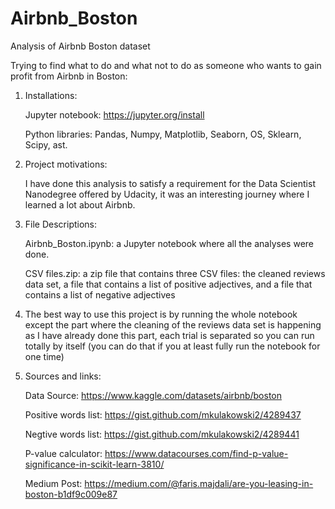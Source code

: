 # Airbnb_Boston
Analysis of Airbnb Boston dataset

Trying to find what to do and what not to do as someone who wants to gain profit from Airbnb in Boston:
1) Installations:
   
   Jupyter notebook: https://jupyter.org/install

   Python libraries:
   Pandas,
   Numpy,
   Matplotlib,
   Seaborn,
   OS,
   Sklearn,
   Scipy,
   ast.

2) Project motivations:

   I have done this analysis to satisfy a requirement for the Data Scientist Nanodegree offered by Udacity, it was an interesting journey where I learned a lot about Airbnb.

3) File Descriptions:

   Airbnb_Boston.ipynb: a Jupyter notebook where all the analyses were done.

   CSV files.zip: a zip file that contains three CSV files: the cleaned reviews data set, a file that contains a list of positive adjectives, and a file that contains a list of negative adjectives

4) The best way to use this project is by running the whole notebook except the part where the cleaning of the reviews data set is happening as I have already done this part, each trial is separated so you can run totally by itself (you can do that if you at least fully run the notebook for one time)
   
6) Sources and links:

   Data Source: https://www.kaggle.com/datasets/airbnb/boston

   Positive words list: https://gist.github.com/mkulakowski2/4289437
   
   Negtive words list: https://gist.github.com/mkulakowski2/4289441
   
   P-value calculator: https://www.datacourses.com/find-p-value-significance-in-scikit-learn-3810/
   
   Medium Post: https://medium.com/@faris.majdali/are-you-leasing-in-boston-b1df9c009e87
